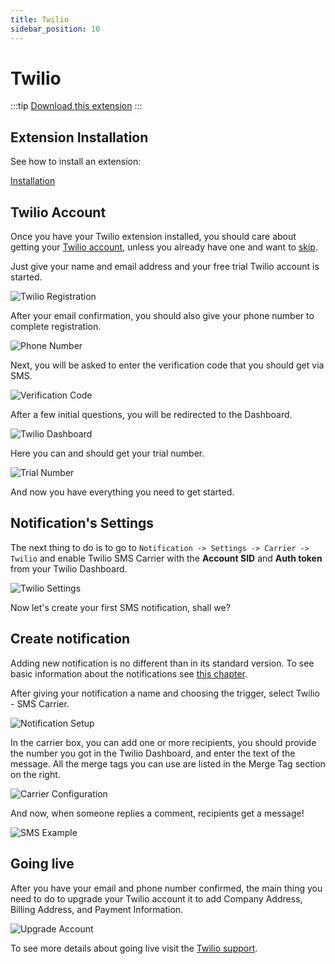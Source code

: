 ```yaml
---
title: Twilio
sidebar_position: 10
---
```


# Twilio

:::tip
[Download this extension](https://bracketspace.com/downloads/notification-twilio/)
:::

## Extension Installation

See how to install an extension:

[Installation](installation.md)

## Twilio Account

Once you have your Twilio extension installed, you should care about getting your [Twilio account](https://www.twilio.com/console), unless you already have one and want to [skip](#notifications-settings).

Just give your name and email address and your free trial Twilio account is started.

![Twilio Registration](../../assets/twilio/twilio-registration.png)

After your email confirmation, you should also give your phone number to complete registration.

![Phone Number](../../assets/twilio/twilio-phone-number.png)

Next, you will be asked to enter the verification code that you should get via SMS.

![Verification Code](../../assets/twilio/twilio-verification-code.jpg)

After a few initial questions, you will be redirected to the Dashboard.

![Twilio Dashboard](../../assets/twilio/twilio-dashboard.png)

Here you can and should get your trial number.

![Trial Number](../../assets/twilio/twilio-trial-number.png)

And now you have everything you need to get started.

## Notification's Settings

The next thing to do is to go to `Notification -> Settings -> Carrier -> Twilio` and enable Twilio SMS Carrier with the **Account SID** and **Auth token** from your Twilio Dashboard.

![Twilio Settings](../../assets/twilio/twilio-settings.png)

Now let's create your first SMS notification, shall we?

## Create notification

Adding new notification is no different than in its standard version. To see basic information about the notifications see [this chapter](../../user-guide/how-to-create-notifications#create-your-first-wordpress-notification).

After giving your notification a name and choosing the trigger, select Twilio - SMS Carrier.

![Notification Setup](../../assets/twilio/twilio-notification-setup.png)

In the carrier box, you can add one or more recipients, you should provide the number you got in the Twilio Dashboard, and enter the text of the message. All the merge tags you can use are listed in the Merge Tag section on the right.

![Carrier Configuration](../../assets/twilio/twilio-carrier-config.png)

And now, when someone replies a comment, recipients get a message!

![SMS Example](../../assets/twilio/twilio-sms-example.png)

## Going live

After you have your email and phone number confirmed, the main thing you need to do to upgrade your Twilio account it to add Company Address, Billing Address, and Payment Information.

![Upgrade Account](../../assets/twilio/twilio-upgrade-account.png)

To see more details about going live visit the [Twilio support](https://support.twilio.com/hc/en-us/articles/223183208-Upgrading-to-a-paid-Twilio-Account).